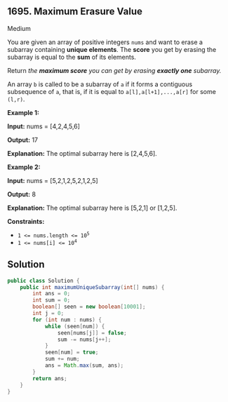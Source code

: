 ## 1695\. Maximum Erasure Value

Medium

You are given an array of positive integers `nums` and want to erase a subarray containing **unique elements**. The **score** you get by erasing the subarray is equal to the **sum** of its elements.

Return _the **maximum score** you can get by erasing **exactly one** subarray._

An array `b` is called to be a subarray of `a` if it forms a contiguous subsequence of `a`, that is, if it is equal to `a[l],a[l+1],...,a[r]` for some `(l,r)`.

**Example 1:**

**Input:** nums = [4,2,4,5,6]

**Output:** 17

**Explanation:** The optimal subarray here is [2,4,5,6].

**Example 2:**

**Input:** nums = [5,2,1,2,5,2,1,2,5]

**Output:** 8

**Explanation:** The optimal subarray here is [5,2,1] or [1,2,5].

**Constraints:**

*   <code>1 <= nums.length <= 10<sup>5</sup></code>
*   <code>1 <= nums[i] <= 10<sup>4</sup></code>

## Solution

```java
public class Solution {
    public int maximumUniqueSubarray(int[] nums) {
        int ans = 0;
        int sum = 0;
        boolean[] seen = new boolean[10001];
        int j = 0;
        for (int num : nums) {
            while (seen[num]) {
                seen[nums[j]] = false;
                sum -= nums[j++];
            }
            seen[num] = true;
            sum += num;
            ans = Math.max(sum, ans);
        }
        return ans;
    }
}
```